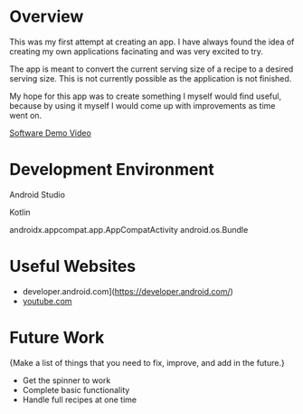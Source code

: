 # Overview

This was my first attempt at creating an app. I have always found the idea of creating my own applications facinating and was very excited to try.

The app is meant to convert the current serving size of a recipe to a desired serving size. This is not currently possible as the application is not finished.

My hope for this app was to create something I myself would find useful, because by using it myself I would come up with improvements as time went on. 

[Software Demo Video](https://youtu.be/34UWMsvlqjY)

# Development Environment

Android Studio

Kotlin

androidx.appcompat.app.AppCompatActivity
android.os.Bundle

# Useful Websites

* developer.android.com](https://developer.android.com/)
* [youtube.com](https://www.youtube.com/)

# Future Work

{Make a list of things that you need to fix, improve, and add in the future.}
* Get the spinner to work
* Complete basic functionality
* Handle full recipes at one time
